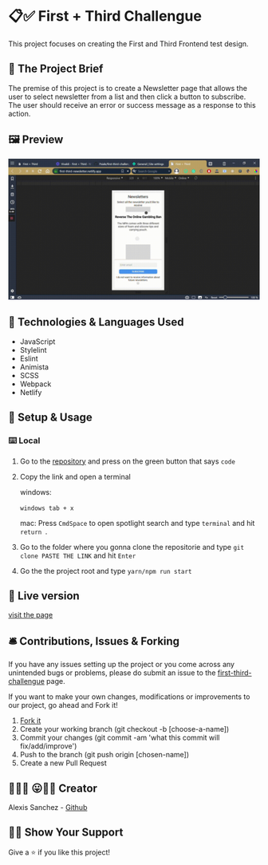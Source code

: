 # 📋✅ First + Third Challengue


This project focuses on creating the First and Third Frontend test design.

## 🧮 The Project Brief

The premise of this project is to create a Newsletter page that allows the user to select newsletter from a list and then click a button to subscribe.
The user should receive an error or success message as a response to this action.

## 🖼️ Preview

![App Preview](./src/assets/app-preview.gif)

## 🧬 Technologies & Languages Used

- JavaScript
- Stylelint
- Eslint
- Animista
- SCSS
- Webpack
- Netlify

## 🔰 Setup & Usage

### ⌨️ Local 

1. Go to the [repository](https://github.com/Psiale/first-third-challenge) and press on the green button that says ```code```
2. Copy the link and open a terminal 

    windows:

    ```windows tab + x ```

    mac: Press ```CmdSpace``` to open spotlight search and type ```terminal``` and hit ```return ```.


3. Go to the folder where you gonna clone the repositorie and type ```git clone PASTE THE LINK``` and hit ```Enter ```

4. Go the the project root and type ``` yarn/npm run start ```

## 🚀 Live version
[visit the page](https://first-third-newsletter.netlify.app)

## 🛎️ Contributions, Issues & Forking

If you have any issues setting up the project or you come across any unintended bugs or problems, please do submit an issue to the [first-third-challengue](https://github.com/Psiale/first-third-challenge/issues) page.

If you want to make your own changes, modifications or improvements to our project, go ahead and Fork it!
1. [Fork it](https://github.com/Psiale/first-third-challenge/fork)
2. Create your working branch (git checkout -b [choose-a-name])
3. Commit your changes (git commit -am 'what this commit will fix/add/improve')
4. Push to the branch (git push origin [chosen-name])
5. Create a new Pull Request

## 🤟🏽😄 😛🤙🏾  Creator

Alexis Sanchez - [Github](https://github.com/Psiale)

## 🙌🏾 Show Your Support

Give a ⭐️ if you like this project!
